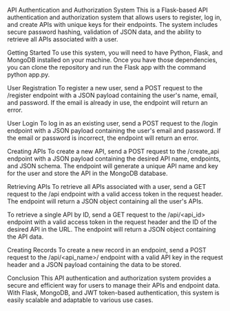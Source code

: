 API Authentication and Authorization System
This is a Flask-based API authentication and authorization system that allows users to register, log in, and create APIs with unique keys for their endpoints. The system includes secure password hashing, validation of JSON data, and the ability to retrieve all APIs associated with a user.

Getting Started
To use this system, you will need to have Python, Flask, and MongoDB installed on your machine. Once you have those dependencies, you can clone the repository and run the Flask app with the command python app.py.

User Registration
To register a new user, send a POST request to the /register endpoint with a JSON payload containing the user's name, email, and password. If the email is already in use, the endpoint will return an error.

User Login
To log in as an existing user, send a POST request to the /login endpoint with a JSON payload containing the user's email and password. If the email or password is incorrect, the endpoint will return an error.

Creating APIs
To create a new API, send a POST request to the /create_api endpoint with a JSON payload containing the desired API name, endpoints, and JSON schema. The endpoint will generate a unique API name and key for the user and store the API in the MongoDB database.

Retrieving APIs
To retrieve all APIs associated with a user, send a GET request to the /api endpoint with a valid access token in the request header. The endpoint will return a JSON object containing all the user's APIs.

To retrieve a single API by ID, send a GET request to the /api/<api_id> endpoint with a valid access token in the request header and the ID of the desired API in the URL. The endpoint will return a JSON object containing the API data.

Creating Records
To create a new record in an endpoint, send a POST request to the /api/<api_name>/<endpoint> endpoint with a valid API key in the request header and a JSON payload containing the data to be stored.

Conclusion
This API authentication and authorization system provides a secure and efficient way for users to manage their APIs and endpoint data. With Flask, MongoDB, and JWT token-based authentication, this system is easily scalable and adaptable to various use cases.